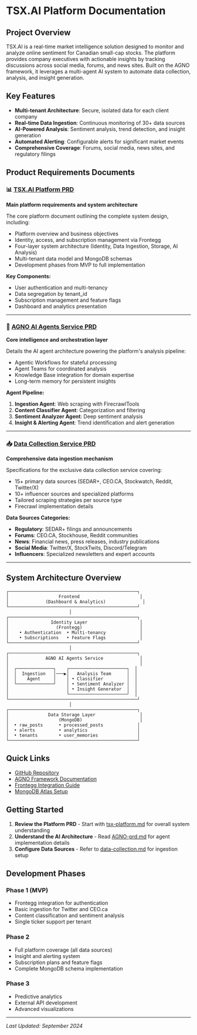 # TSX.AI Platform Documentation

## Project Overview

TSX.AI is a real-time market intelligence solution designed to monitor and analyze online sentiment for Canadian small-cap stocks. The platform provides company executives with actionable insights by tracking discussions across social media, forums, and news sites. Built on the AGNO framework, it leverages a multi-agent AI system to automate data collection, analysis, and insight generation.

## Key Features

- **Multi-tenant Architecture**: Secure, isolated data for each client company
- **Real-time Data Ingestion**: Continuous monitoring of 30+ data sources
- **AI-Powered Analysis**: Sentiment analysis, trend detection, and insight generation
- **Automated Alerting**: Configurable alerts for significant market events
- **Comprehensive Coverage**: Forums, social media, news sites, and regulatory filings

## Product Requirements Documents

### 📊 [TSX.AI Platform PRD](tsx-platform.md)
**Main platform requirements and system architecture**

The core platform document outlining the complete system design, including:
- Platform overview and business objectives
- Identity, access, and subscription management via Frontegg
- Four-layer system architecture (Identity, Data Ingestion, Storage, AI Analysis)
- Multi-tenant data model and MongoDB schemas
- Development phases from MVP to full implementation

**Key Components:**
- User authentication and multi-tenancy
- Data segregation by tenant_id
- Subscription management and feature flags
- Dashboard and analytics presentation

---

### 🤖 [AGNO AI Agents Service PRD](AGNO-prd.md)
**Core intelligence and orchestration layer**

Details the AI agent architecture powering the platform's analysis pipeline:
- Agentic Workflows for stateful processing
- Agent Teams for coordinated analysis
- Knowledge Base integration for domain expertise
- Long-term memory for persistent insights

**Agent Pipeline:**
1. **Ingestion Agent**: Web scraping with FirecrawlTools
2. **Content Classifier Agent**: Categorization and filtering
3. **Sentiment Analyzer Agent**: Deep sentiment analysis
4. **Insight & Alerting Agent**: Trend identification and alert generation

---

### 📥 [Data Collection Service PRD](data-collection.md)
**Comprehensive data ingestion mechanism**

Specifications for the exclusive data collection service covering:
- 15+ primary data sources (SEDAR+, CEO.CA, Stockwatch, Reddit, Twitter/X)
- 10+ influencer sources and specialized platforms
- Tailored scraping strategies per source type
- Firecrawl implementation details

**Data Sources Categories:**
- **Regulatory**: SEDAR+ filings and announcements
- **Forums**: CEO.CA, Stockhouse, Reddit communities
- **News**: Financial news, press releases, industry publications
- **Social Media**: Twitter/X, StockTwits, Discord/Telegram
- **Influencers**: Specialized newsletters and expert accounts

---

## System Architecture Overview

```
┌─────────────────────────────────────────────────┐
│                   Frontend                       │
│              (Dashboard & Analytics)              │
└─────────────────────────────────────────────────┘
                        │
┌─────────────────────────────────────────────────┐
│                Identity Layer                    │
│                  (Frontegg)                      │
│    • Authentication  • Multi-tenancy             │
│    • Subscriptions   • Feature Flags             │
└─────────────────────────────────────────────────┘
                        │
┌─────────────────────────────────────────────────┐
│              AGNO AI Agents Service              │
│                                                  │
│  ┌──────────────┐    ┌──────────────────────┐  │
│  │  Ingestion   │───▶│   Analysis Team      │  │
│  │    Agent     │    │ • Classifier         │  │
│  └──────────────┘    │ • Sentiment Analyzer │  │
│                      │ • Insight Generator  │  │
│                      └──────────────────────┘  │
└─────────────────────────────────────────────────┘
                        │
┌─────────────────────────────────────────────────┐
│               Data Storage Layer                 │
│                   (MongoDB)                      │
│  • raw_posts      • processed_posts             │
│  • alerts         • analytics                   │
│  • tenants        • user_memories               │
└─────────────────────────────────────────────────┘
```

## Quick Links

- [GitHub Repository](https://github.com/vision6-ai/tsx.ai)
- [AGNO Framework Documentation](https://docs.agno.ai)
- [Frontegg Integration Guide](https://docs.frontegg.com)
- [MongoDB Atlas Setup](https://www.mongodb.com/atlas)

## Getting Started

1. **Review the Platform PRD** - Start with [tsx-platform.md](tsx-platform.md) for overall system understanding
2. **Understand the AI Architecture** - Read [AGNO-prd.md](AGNO-prd.md) for agent implementation details
3. **Configure Data Sources** - Refer to [data-collection.md](data-collection.md) for ingestion setup

## Development Phases

### Phase 1 (MVP)
- Frontegg integration for authentication
- Basic ingestion for Twitter and CEO.ca
- Content classification and sentiment analysis
- Single ticker support per tenant

### Phase 2
- Full platform coverage (all data sources)
- Insight and alerting system
- Subscription plans and feature flags
- Complete MongoDB schema implementation

### Phase 3
- Predictive analytics
- External API development
- Advanced visualizations

---

*Last Updated: September 2024*